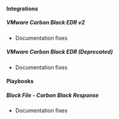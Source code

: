
#### Integrations
##### VMware Carbon Black EDR v2
- Documentation fixes
##### VMware Carbon Black EDR (Deprecated)
- Documentation fixes

#### Playbooks
##### Block File - Carbon Black Response
- Documentation fixes
